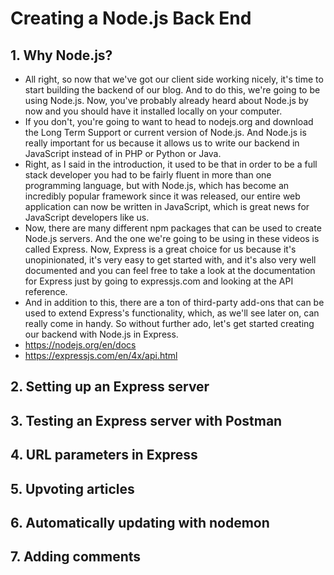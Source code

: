 # Creating a Node.js Back End

## 1. Why Node.js?

- All right, so now that we've got our client side working nicely, it's time to start building the backend of our blog. And to do this, we're going to be using Node.js. Now, you've probably already heard about Node.js by now and you should have it installed locally on your computer.
- If you don't, you're going to want to head to nodejs.org and download the Long Term Support or current version of Node.js. And Node.js is really important for us because it allows us to write our backend in JavaScript instead of in PHP or Python or Java.
- Right, as I said in the introduction, it used to be that in order to be a full stack developer you had to be fairly fluent in more than one programming language, but with Node.js, which has become an incredibly popular framework since it was released, our entire web application can now be written in JavaScript, which is great news for JavaScript developers like us.
- Now, there are many different npm packages that can be used to create Node.js servers. And the one we're going to be using in these videos is called Express. Now, Express is a great choice for us because it's unopinionated, it's very easy to get started with, and it's also very well documented and you can feel free to take a look at the documentation for Express just by going to expressjs.com and looking at the API reference.
- And in addition to this, there are a ton of third-party add-ons that can be used to extend Express's functionality, which, as we'll see later on, can really come in handy. So without further ado, let's get started creating our backend with Node.js in Express.
- https://nodejs.org/en/docs
- https://expressjs.com/en/4x/api.html
## 2. Setting up an Express server

## 3. Testing an Express server with Postman

## 4. URL parameters in Express

## 5. Upvoting articles

## 6. Automatically updating with nodemon

## 7. Adding comments
